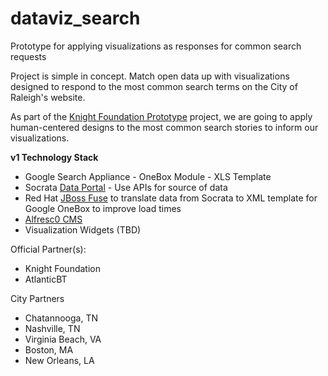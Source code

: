 # dataviz_search
Prototype for applying visualizations as responses for common search requests

Project is simple in concept. Match open data up with visualizations designed to respond to the most common search terms on the City of Raleigh's website. 

As part of the [Knight Foundation Prototype](http://www.knightfoundation.org/grants/201551998/) project, we are going to apply human-centered designs to the most common search stories to inform our visualizations. 

**v1 Technology Stack**

* Google Search Appliance - OneBox Module - XLS Template
* Socrata [Data Portal](https://data.raleighnc.gov/) - Use APIs for source of data
* Red Hat [JBoss Fuse](http://developers.redhat.com/products/fuse/overview/?referrer=jbd) to translate data from Socrata to XML template for Google OneBox to improve load times
* [Alfresc0 CMS](https://www.alfresco.com/)
* Visualization Widgets (TBD)

Official Partner(s):
* Knight Foundation
* AtlanticBT

City Partners
* Chatannooga, TN
* Nashville, TN
* Virginia Beach, VA
* Boston, MA
* New Orleans, LA
